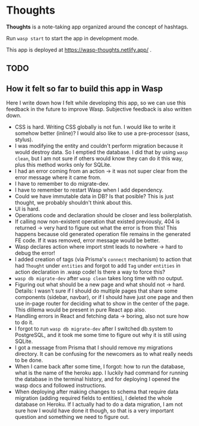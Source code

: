 Thoughts
==========

**Thoughts** is a note-taking app organized around the concept of hashtags.

Run `wasp start` to start the app in development mode.

This app is deployed at https://wasp-thoughts.netlify.app/ .

## TODO

## How it felt so far to build this app in Wasp

Here I write down how I felt while developing this app, so we can use this feedback in the future to improve Wasp. Subjective feedback is also written down.

- CSS is hard. Writing CSS globally is not fun. I would like to write it somehow better (inline)? I would also like to use a pre-processor (sass, stylus).
- I was modifying the entity and couldn't perform migration because it would destroy data. So I emptied the database. I did that by using `wasp clean`, but I am not sure if others would know they can do it this way, plus this method works only for SQLite.
- I had an error coming from an action -> it was not super clear from the error message where it came from.
- I have to remember to do migrate-dev.
- I have to remember to restart Wasp when I add dependency.
- Could we have immutable data in DB? Is that posible? This is just thought, we probably shouldn't think about this.
- UI is hard.
- Operations code and declaration should be closer and less boilerplatish.
- If calling now non-existent operation that existed previously, 404 is returned -> very hard to figure out what the error is from this! This happens because old generated operation file remains in the generated FE code. If it was removed, error message would be better.
- Wasp declares action where import stmt leads to nowhere -> hard to debug the error!
- I added creation of tags (via Prisma's `connect` mechanism) to action that had `Thought` under `entities` and forgot to add `Tag` under `entities` in action declaration in .wasp code! Is there a way to force this?
- `wasp db migrate-dev` after `wasp clean` takes long time with no output.
- Figuring out what should be a new page and what should not -> hard. Details: I wasn't sure if I should do multiple pages that share some components (sidebar, navbar), or if I should have just one page and then use in-page router for deciding what to show in the center of the page. This dillema would be present in pure React app also.
- Handling errors in React and fetching data -> boring, also not sure how to do it.
- I forgot to run `wasp db migrate-dev` after I switched db.system to PostgreSQL, and it took me some time to figure out why it is still using SQLite.
- I got a message from Prisma that I should remove my migrations directory. It can be confusing for the newcomers as to what really needs to be done.
- When I came back after some time, I forgot: how to run the database, what is the name of the heroku app. I luckily had command for running the database in the terminal history, and for deploying I opened the wasp docs and followed instructions.
- When deploying after making changes to schema that require data migration (adding required fields to entities), I deleted the whole database on Heroku. If I actually had to do a data migration, I am not sure how I would have done it though, so that is a very important question and something we need to figure out.
